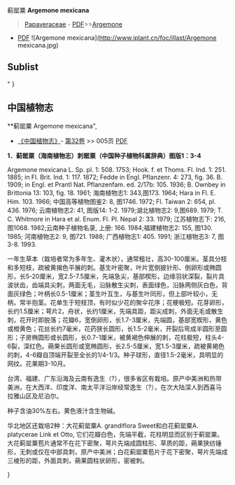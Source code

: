蓟罂粟 **Argemone mexicana**

> [Papaveraceae](http://www.iplant.cn/info/Papaveraceae?t=foc) - [PDF](http://www.iplant.cn/foc/pdf/Papaveraceae.pdf)>>[Argemone](http://www.iplant.cn/info/Argemone?t=foc)
 - [PDF](http://www.iplant.cn/foc/pdf/Argemone.pdf)
![Argemone mexicana](http://www.iplant.cn/foc/illast/Argemone mexicana.jpg)


## Sublist
"
}
## 中国植物志



**蓟罂粟 Argemone mexicana",



* [《中国植物志》](http://www.iplant.cn/frps)- [第32卷](http://www.iplant.cn/frps/vol/32) >> 005页 [PDF](http://www.iplant.cn/frps/pdf/32/005.pdf)


**1．蓟罂粟（海南植物志）刺罂粟（中国种子植物科属辞典）图版1：3-4**

Argemone mexicana L. Sp. pl. 1: 508. 1753; Hook. f. et Thoms. Fl. Ind. 1: 251. 1885; in Fl. Brit. Ind. 1: 117. 1872; Fedde in Engl. Pflanzenr. 4: 273, fig. 36. B. 1909; in Engl. et Prantl Nat. Pflanzenfam. ed. 2/17b: 105. 1936; B. Ownbey in Brittonia 13: 103, fig. 18. 1961; 海南植物志1: 343,图173. 1964; Hara in Fl. E. Him. 103. 1966; 中国高等植物图鉴2: 8, 图1746. 1972; Fl. Taiwan 2: 654, pl. 436. 1976; 云南植物志2: 41, 图版14: 1-2. 1979;湖北植物志2: 9,图689. 1979; T. C. Whitmore in Hara et al. Enum. Fl. Pl. Nepal 2: 33. 1979; 江苏植物志下: 216,图1068. 1982;云南种子植物名录, 上册: 166. 1984;福建植物志2: 155, 图130. 1985; 河南植物志2: 9, 图721. 1988; 广西植物志1: 405. 1991; 浙江植物志3: 7, 图3-8. 1993.

一年生草本（栽培者常为多年生、灌木状），通常粗壮，高30-100厘米。茎具分枝和多短枝，疏被黄揭色平展的刺。基生叶密聚，叶片宽倒披针形、倒卵形或椭圆形，长5-20厘米，宽2.5-7.5厘米，先端急尖，基部楔形，边缘羽状深裂，裂片具波状齿，齿端具尖刺，两面无毛，沿脉散生尖刺，表面绿色，沿脉两侧灰白色，背面灰绿色；叶柄长0.5-1厘米；茎生叶互生，与基生叶同形，但上部叶较小，无柄，常半抱茎。花单生于短枝顶，有时似少花的聚伞花序；花梗极短。花芽卵形，长约1.5厘米；萼片2，舟状，长约1厘米，先端具距，距尖成刺，外面无毛或散生刺，花开时即脱落；花瓣6，宽倒卵形，长1.7-3厘米，先端圆，基部宽楔形，黄色或橙黄色；花丝长约7毫米，花药狭长圆形，长1.5-2毫米，开裂后弯成半圆形至圆形；子房椭圆形或长圆形，长0.7-1厘米，被黄褐色伸展的刺，花柱极短，柱头4-6裂，深红色。蒴果长圆形或宽椭圆形，长2.5-5厘米，宽1.5-3厘米，疏被黄褐色的刺，4-6瓣自顶端开裂至全长的1/4-1/3。种子球形，直径1.5-2毫米，具明显的网纹。花果期3-10月。

台湾、福建、广东沿海及云南有逸生（?），很多省区有栽培。原产中美洲和热带美洲，在大西洋、印度洋、南太平洋沿岸经常逸生（?），在次大陆深人到西喜马拉雅山区及尼泊尔。

种子含油30%左右。黄色液汁含生物碱。 

华北地区还栽培2种：大花蓟罂粟A. grandiflora Sweet和白花蓟罂粟A. platycerae Link et Otto, 它们花瓣白色，先端平截，花柱明显而区别于蓟罂粟。大花蓟罂粟苞片通常不在花下密聚，萼片先端成圆柱形、草质的距，蒴果狭纺锤形，无刺或仅在中部具刺，原产中美洲；白花蓟罂粟苞片于花下密聚，萼片先端成三棱形的距，外面具刺，蒴果圆柱状卵形，密被刺。



}